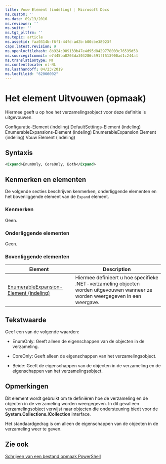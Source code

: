 ```yaml
---
title: Vouw Element (indeling) | Microsoft Docs
ms.custom: ''
ms.date: 09/13/2016
ms.reviewer: ''
ms.suite: ''
ms.tgt_pltfrm: ''
ms.topic: article
ms.assetid: faa0314b-f6f1-44fd-ad2b-b00cbe38923f
caps.latest.revision: 9
ms.openlocfilehash: 8b924c989133b47e4d95d8429778003c76595d58
ms.sourcegitcommit: e7445ba8203da304286c591ff513900ad1c244a4
ms.translationtype: MT
ms.contentlocale: nl-NL
ms.lasthandoff: 04/23/2019
ms.locfileid: "62066002"
---
```

# <a name="expand-element-format"></a>Het element Uitvouwen (opmaak)

Hiermee geeft u op hoe het verzamelingsobject voor deze definitie is uitgevouwen.

Configuratie-Element (indeling) DefaultSettings-Element (indeling) EnumerableExpansions-Element (indeling) EnumerableExpansion Element (indeling) Vouw Element (indeling)

## <a name="syntax"></a>Syntaxis

```xml
<Expand>EnumOnly, CoreOnly, Both</Expand>
```

## <a name="attributes-and-elements"></a>Kenmerken en elementen

De volgende secties beschrijven kenmerken, onderliggende elementen en het bovenliggende element van de `Expand` element.

### <a name="attributes"></a>Kenmerken

Geen.

### <a name="child-elements"></a>Onderliggende elementen

Geen.

### <a name="parent-elements"></a>Bovenliggende elementen

|Element|Description|
|-------------|-----------------|
|[EnumerableExpansion-Element (indeling)](./enumerableexpansion-element-format.md)|Hiermee definieert u hoe specifieke .NET-verzameling objecten worden uitgevouwen wanneer ze worden weergegeven in een weergave.|

## <a name="text-value"></a>Tekstwaarde

Geef een van de volgende waarden:

- EnumOnly: Geeft alleen de eigenschappen van de objecten in de verzameling.

- CoreOnly: Geeft alleen de eigenschappen van het verzamelingsobject.

- Beide: Geeft de eigenschappen van de objecten in de verzameling en de eigenschappen van het verzamelingsobject.

## <a name="remarks"></a>Opmerkingen

Dit element wordt gebruikt om te definiëren hoe de verzameling en de objecten in de verzameling worden weergegeven. In dit geval een verzamelingsobject verwijst naar objecten die ondersteuning biedt voor de **System.Collections.ICollection** interface.

Het standaardgedrag is om alleen de eigenschappen van de objecten in de verzameling weer te geven.

## <a name="see-also"></a>Zie ook

[Schrijven van een bestand opmaak PowerShell](./writing-a-powershell-formatting-file.md)
